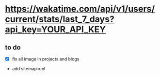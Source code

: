 # <https://wakatime.com/api/v1/users/current/stats/last_7_days?api_key=YOUR_API_KEY>

## to do

- [x] fix all image in projects and blogs
- add sitemap.xml
